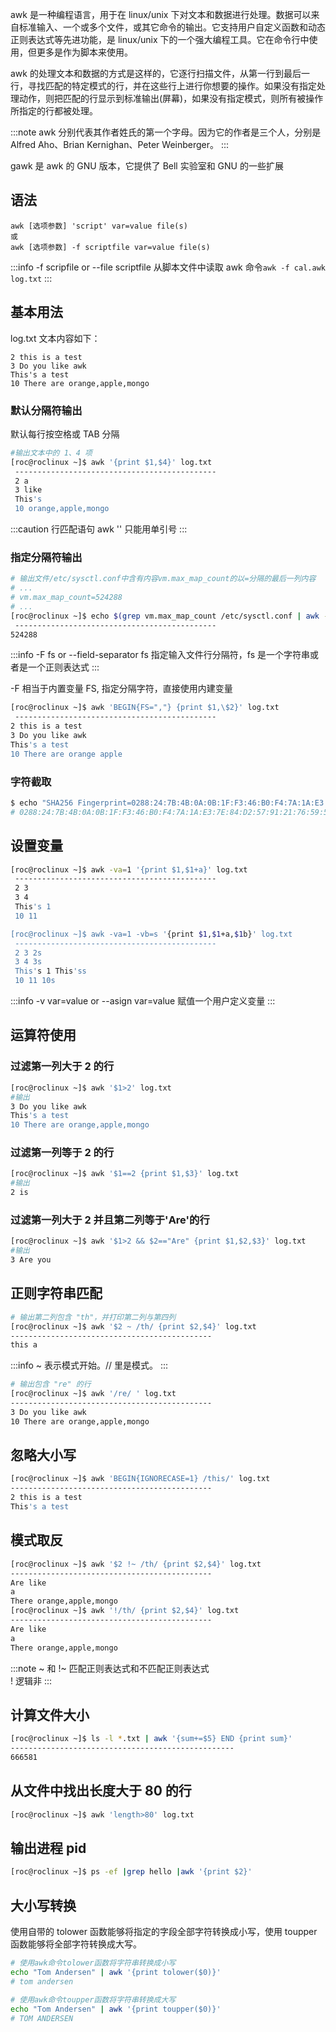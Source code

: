 awk 是一种编程语言，用于在 linux/unix 下对文本和数据进行处理。数据可以来自标准输入、一个或多个文件，或其它命令的输出。它支持用户自定义函数和动态正则表达式等先进功能，是 linux/unix 下的一个强大编程工具。它在命令行中使用，但更多是作为脚本来使用。

awk 的处理文本和数据的方式是这样的，它逐行扫描文件，从第一行到最后一行，寻找匹配的特定模式的行，并在这些行上进行你想要的操作。如果没有指定处理动作，则把匹配的行显示到标准输出(屏幕)，如果没有指定模式，则所有被操作所指定的行都被处理。

:::note
awk 分别代表其作者姓氏的第一个字母。因为它的作者是三个人，分别是 Alfred Aho、Brian Kernighan、Peter Weinberger。
:::

gawk 是 awk 的 GNU 版本，它提供了 Bell 实验室和 GNU 的一些扩展

## 语法

```log
awk [选项参数] 'script' var=value file(s)
或
awk [选项参数] -f scriptfile var=value file(s)
```

:::info
-f scripfile or --file scriptfile
从脚本文件中读取 awk 命令`awk -f cal.awk log.txt`
:::

## 基本用法

log.txt 文本内容如下：

```log
2 this is a test
3 Do you like awk
This's a test
10 There are orange,apple,mongo
```

### 默认分隔符输出

默认每行按空格或 TAB 分隔

```bash
#输出文本中的 1、4 项
[roc@roclinux ~]$ awk '{print $1,$4}' log.txt
 ---------------------------------------------
 2 a
 3 like
 This's
 10 orange,apple,mongo
```

:::caution
行匹配语句 awk '' 只能用单引号
:::

### 指定分隔符输出

```bash
# 输出文件/etc/sysctl.conf中含有内容vm.max_map_count的以=分隔的最后一列内容
# ...
# vm.max_map_count=524288
# ...
[roc@roclinux ~]$ echo $(grep vm.max_map_count /etc/sysctl.conf | awk -F= '{print $NF}')
 ---------------------------------------------
524288
```

:::info
-F fs or --field-separator fs
指定输入文件行分隔符，fs 是一个字符串或者是一个正则表达式
:::

-F 相当于内置变量 FS, 指定分隔字符，直接使用内建变量

```bash
[roc@roclinux ~]$ awk 'BEGIN{FS=","} {print $1,\$2}' log.txt
 ---------------------------------------------
2 this is a test
3 Do you like awk
This's a test
10 There are orange apple
```

### 字符截取

```bash
$ echo "SHA256 Fingerprint=0288:24:7B:4B:0A:0B:1F:F3:46:B0:F4:7A:1A:E3:7E:84:D2:57:91:21:76:59:55:5D:F9:04:60:5D:2E:DE:4A" | awk -F '=' '{print $2}'
# 0288:24:7B:4B:0A:0B:1F:F3:46:B0:F4:7A:1A:E3:7E:84:D2:57:91:21:76:59:55:5D:F9:04:60:5D:2E:DE:4A
```

## 设置变量

```bash
[roc@roclinux ~]$ awk -va=1 '{print $1,$1+a}' log.txt
 ---------------------------------------------
 2 3
 3 4
 This's 1
 10 11

[roc@roclinux ~]$ awk -va=1 -vb=s '{print $1,$1+a,$1b}' log.txt
 ---------------------------------------------
 2 3 2s
 3 4 3s
 This's 1 This'ss
 10 11 10s
```

:::info
-v var=value or --asign var=value
赋值一个用户定义变量
:::

## 运算符使用

### 过滤第一列大于 2 的行

```bash
[roc@roclinux ~]$ awk '$1>2' log.txt
#输出
3 Do you like awk
This's a test
10 There are orange,apple,mongo
```

### 过滤第一列等于 2 的行

```bash
[roc@roclinux ~]$ awk '$1==2 {print $1,$3}' log.txt
#输出
2 is
```

### 过滤第一列大于 2 并且第二列等于'Are'的行

```bash
[roc@roclinux ~]$ awk '$1>2 && $2=="Are" {print $1,$2,$3}' log.txt
#输出
3 Are you
```

## 正则字符串匹配

```bash
# 输出第二列包含 "th"，并打印第二列与第四列
[roc@roclinux ~]$ awk '$2 ~ /th/ {print $2,$4}' log.txt
---------------------------------------------
this a
```

:::info
~ 表示模式开始。// 里是模式。
:::

```bash
# 输出包含 "re" 的行
[roc@roclinux ~]$ awk '/re/ ' log.txt
---------------------------------------------
3 Do you like awk
10 There are orange,apple,mongo
```

## 忽略大小写

```bash
[roc@roclinux ~]$ awk 'BEGIN{IGNORECASE=1} /this/' log.txt
---------------------------------------------
2 this is a test
This's a test
```

## 模式取反

```bash
[roc@roclinux ~]$ awk '$2 !~ /th/ {print $2,$4}' log.txt
---------------------------------------------
Are like
a
There orange,apple,mongo
[roc@roclinux ~]$ awk '!/th/ {print $2,$4}' log.txt
---------------------------------------------
Are like
a
There orange,apple,mongo
```

:::note
~ 和 !~ 匹配正则表达式和不匹配正则表达式  
! 逻辑非
:::

## 计算文件大小

```bash
[roc@roclinux ~]$ ls -l *.txt | awk '{sum+=$5} END {print sum}'
--------------------------------------------------
666581
```

## 从文件中找出长度大于 80 的行

```bash
[roc@roclinux ~]$ awk 'length>80' log.txt
```

## 输出进程 pid

```bash
[roc@roclinux ~]$ ps -ef |grep hello |awk '{print $2}'
```

## 大小写转换

使用自带的 tolower 函数能够将指定的字段全部字符转换成小写，使用 toupper 函数能够将全部字符转换成大写。

```bash
# 使用awk命令tolower函数将字符串转换成小写
echo "Tom Andersen" | awk '{print tolower($0)}'
# tom andersen

# 使用awk命令toupper函数将字符串转换成大写
echo "Tom Andersen" | awk '{print toupper($0)}'
# TOM ANDERSEN
```
